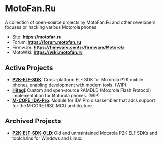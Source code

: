 MotoFan.Ru
==========

A collection of open-source projects by MotoFan.Ru and other developers focuses on hacking various Motorola phones.

* Site: **https://motofan.ru**
* Forum: **https://forum.motofan.ru**
* Firmware: **https://firmware.center/firmware/Motorola**
* MotoWiki: **https://wiki.motofan.ru**

## Active Projects

* **[P2K-ELF-SDK](https://github.com/MotoFanRu/P2K-ELF-SDK)**: Cross-platform ELF SDK for Motorola P2K mobile phones, enabling development with modern tools. (WIP)
* **[Hitagi](https://github.com/MotoFanRu/Hitagi)**: Custom and open-source RAMDLD (Motorola Flash Protocol) implementation for Motorola phones. (WIP)
* **[M-CORE_IDA-Pro](https://github.com/MotoFanRu/M-CORE_IDA-Pro)**: Module for IDA Pro disassembler that adds support for the M·CORE RISC MCU architecture.

## Archived Projects

* **[P2K-ELF-SDK-OLD](https://github.com/MotoFanRu/P2K-ELF-SDK-OLD)**: Old and unmaintained Motorola P2K ELF SDKs and toolchains for Windows and Linux.
